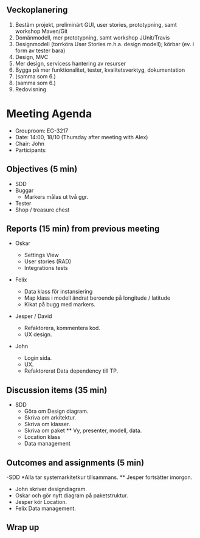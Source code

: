 ## Veckoplanering
1. Bestäm projekt, preliminärt GUI, user stories, prototypning, samt workshop Maven/Git
2. Domänmodell, mer prototypning, samt workshop JUnit/Travis
3. Designmodell (torrköra User Stories m.h.a. design modell); körbar (ev. i form av tester bara)
4. Design, MVC
5. Mer design, servicess hantering av resurser
6. Bygga på mer funktionalitet, tester, kvalitetsverktyg, dokumentation
7. (samma som 6.)
8. (samma som 6.)
9. Redovisning

# Meeting Agenda

- Grouproom: EG-3217
- Date: 14:00, 18/10 (Thursday after meeting with Alex)
- Chair: John 
- Participants:


## Objectives (5 min) 
- SDD
- Buggar
  * Markers målas ut två ggr.
- Tester
- Shop / treasure chest

## Reports (15 min) from previous meeting

- Oskar 
  * Settings View 
  * User stories (RAD)
  * Integrations tests

- Felix 
  * Data klass för instansiering
  * Map klass i modell ändrat beroende på longitude / latitude
  * Kikat på bugg med markers.
  
- Jesper / David
  * Refaktorera, kommentera kod.
  * UX design.
  
- John
  * Login sida.
  * UX.
  * Refaktorerat Data dependency till TP.


## Discussion items (35 min)
- SDD
  * Göra om Design diagram.
  * Skriva om arkitektur.
  * Skriva om klasser.
  * Skriva om paket
    ** Vy, presenter, modell, data.
  * Location klass
  * Data management


## Outcomes and assignments (5 min)

-SDD
*Alla tar systemarkitetkur tillsammans.
  ** Jesper fortsätter imorgon.
* John skriver designdiagram.
* Oskar och gör nytt diagram på paketstruktur.
* Jesper kör Location.
* Felix Data management.


## Wrap up

